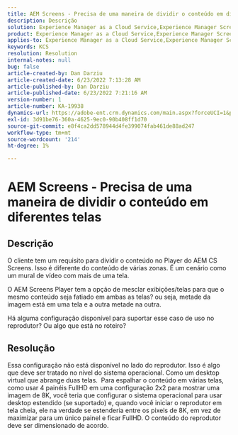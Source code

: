 ```yaml
---
title: AEM Screens - Precisa de uma maneira de dividir o conteúdo em diferentes telas
description: Descrição
solution: Experience Manager as a Cloud Service,Experience Manager Screens
product: Experience Manager as a Cloud Service,Experience Manager Screens
applies-to: Experience Manager as a Cloud Service,Experience Manager Screens
keywords: KCS
resolution: Resolution
internal-notes: null
bug: false
article-created-by: Dan Darziu
article-created-date: 6/23/2022 7:13:28 AM
article-published-by: Dan Darziu
article-published-date: 6/23/2022 7:21:16 AM
version-number: 1
article-number: KA-19938
dynamics-url: https://adobe-ent.crm.dynamics.com/main.aspx?forceUCI=1&pagetype=entityrecord&etn=knowledgearticle&id=22e0f8f5-c3f2-ec11-bb3d-6045bd01565f
exl-id: 3d91be76-360a-4625-9ec0-90b408ff1d70
source-git-commit: e8f4ca2dd578944d4fe399074fab461de88ad247
workflow-type: tm+mt
source-wordcount: '214'
ht-degree: 1%

---
```


# AEM Screens - Precisa de uma maneira de dividir o conteúdo em diferentes telas

## Descrição


O cliente tem um requisito para dividir o conteúdo no Player do AEM CS Screens. Isso é diferente do conteúdo de várias zonas. É um cenário como um mural de vídeo com mais de uma tela.

O AEM Screens Player tem a opção de mesclar exibições/telas para que o mesmo conteúdo seja fatiado em ambas as telas? ou seja, metade da imagem está em uma tela e a outra metade na outra.

Há alguma configuração disponível para suportar esse caso de uso no reprodutor? Ou algo que está no roteiro?


## Resolução


Essa configuração não está disponível no lado do reprodutor.
Isso é algo que deve ser tratado no nível do sistema operacional. Como um desktop virtual que abrange duas telas. 
Para espalhar o conteúdo em várias telas, como usar 4 painéis FullHD em uma configuração 2x2 para mostrar uma imagem de 8K, você teria que configurar o sistema operacional para usar desktop estendido (se suportado) e, quando você iniciar o reprodutor em tela cheia, ele na verdade se estenderia entre os pixels de 8K, em vez de maximizar para um único painel e ficar FullHD. O conteúdo do reprodutor deve ser dimensionado de acordo.
